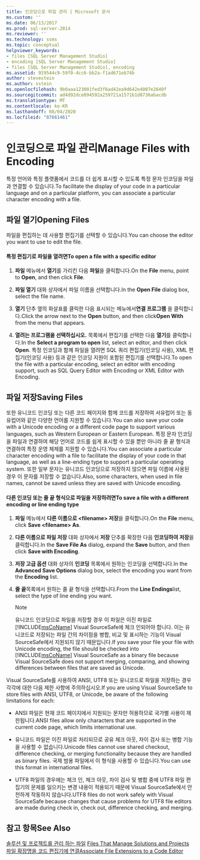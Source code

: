 ```yaml
---
title: 인코딩으로 파일 관리 | Microsoft 문서
ms.custom: ''
ms.date: 06/13/2017
ms.prod: sql-server-2014
ms.reviewer: ''
ms.technology: ssms
ms.topic: conceptual
helpviewer_keywords:
- files [SQL Server Management Studio]
- encoding [SQL Server Management Studio]
- files [SQL Server Management Studio], encoding
ms.assetid: 919544c9-59f0-4cc6-bb2a-f1ad671eb74b
author: stevestein
ms.author: sstein
ms.openlocfilehash: 9b0aaa123001fed3f6ad42ea9d642e4007e2640f
ms.sourcegitcommit: ad4d92dce894592a259721a1571b1d8736abacdb
ms.translationtype: MT
ms.contentlocale: ko-KR
ms.lasthandoff: 08/04/2020
ms.locfileid: "87661461"
---
```

# <a name="manage-files-with-encoding"></a><span data-ttu-id="b28be-102">인코딩으로 파일 관리</span><span class="sxs-lookup"><span data-stu-id="b28be-102">Manage Files with Encoding</span></span>
  <span data-ttu-id="b28be-103">특정 언어와 특정 플랫폼에서 코드를 더 쉽게 표시할 수 있도록 특정 문자 인코딩을 파일과 연결할 수 있습니다.</span><span class="sxs-lookup"><span data-stu-id="b28be-103">To facilitate the display of your code in a particular language and on a particular platform, you can associate a particular character encoding with a file.</span></span>  
  
## <a name="opening-files"></a><span data-ttu-id="b28be-104">파일 열기</span><span class="sxs-lookup"><span data-stu-id="b28be-104">Opening Files</span></span>  
 <span data-ttu-id="b28be-105">파일을 편집하는 데 사용할 편집기를 선택할 수 있습니다.</span><span class="sxs-lookup"><span data-stu-id="b28be-105">You can choose the editor you want to use to edit the file.</span></span>  
  
#### <a name="to-open-a-file-with-a-specific-editor"></a><span data-ttu-id="b28be-106">특정 편집기로 파일을 열려면</span><span class="sxs-lookup"><span data-stu-id="b28be-106">To open a file with a specific editor</span></span>  
  
1.  <span data-ttu-id="b28be-107">**파일** 메뉴에서 **열기**를 가리킨 다음 **파일**을 클릭합니다.</span><span class="sxs-lookup"><span data-stu-id="b28be-107">On the **File** menu, point to **Open**, and then click **File**.</span></span>  
  
2.  <span data-ttu-id="b28be-108">**파일 열기** 대화 상자에서 파일 이름을 선택합니다.</span><span class="sxs-lookup"><span data-stu-id="b28be-108">In the **Open File** dialog box, select the file name.</span></span>  
  
3.  <span data-ttu-id="b28be-109">**열기** 단추 옆의 화살표를 클릭한 다음 표시되는 메뉴에서**연결 프로그램** 을 클릭합니다.</span><span class="sxs-lookup"><span data-stu-id="b28be-109">Click the arrow next to the **Open** button, and then click**Open With** from the menu that appears.</span></span>  
  
4.  <span data-ttu-id="b28be-110">**열려는 프로그램을 선택하십시오.** 목록에서 편집기를 선택한 다음 **열기**를 클릭합니다.</span><span class="sxs-lookup"><span data-stu-id="b28be-110">In the **Select a program to open** list, select an editor, and then click **Open**.</span></span> <span data-ttu-id="b28be-111">특정 인코딩과 함께 파일을 열려면 SQL 쿼리 편집기(인코딩 사용), XML 편집기(인코딩 사용) 등과 같은 인코딩 지원이 포함된 편집기를 선택합니다.</span><span class="sxs-lookup"><span data-stu-id="b28be-111">To open the file with a particular encoding, select an editor with encoding support, such as SQL Query Editor with Encoding or XML Editor with Encoding.</span></span>  
  
## <a name="saving-files"></a><span data-ttu-id="b28be-112">파일 저장</span><span class="sxs-lookup"><span data-stu-id="b28be-112">Saving Files</span></span>  
 <span data-ttu-id="b28be-113">또한 유니코드 인코딩 또는 다른 코드 페이지와 함께 코드를 저장하여 서유럽어 또는 동유럽어와 같은 다양한 언어를 지원할 수 있습니다.</span><span class="sxs-lookup"><span data-stu-id="b28be-113">You can also save your code with a Unicode encoding or a different code page to support various languages, such as Western European or Eastern European.</span></span> <span data-ttu-id="b28be-114">특정 문자 인코딩을 파일과 연결하여 해당 언어로 코드를 쉽게 표시할 수 있을 뿐만 아니라 줄 끝 형식과 연결하여 특정 운영 체제를 지원할 수 있습니다.</span><span class="sxs-lookup"><span data-stu-id="b28be-114">You can associate a particular character encoding with a file to facilitate the display of your code in that language, as well as a line-ending type to support a particular operating system.</span></span> <span data-ttu-id="b28be-115">또한 일부 문자는 유니코드 인코딩으로 저장하지 않으면 파일 이름에 사용된 경우 이 문자를 저장할 수 없습니다.</span><span class="sxs-lookup"><span data-stu-id="b28be-115">Also, some characters, when used in file names, cannot be saved unless they are saved with Unicode encoding.</span></span>  
  
#### <a name="to-save-a-file-with-a-different-encoding-or-line-ending-type"></a><span data-ttu-id="b28be-116">다른 인코딩 또는 줄 끝 형식으로 파일을 저장하려면</span><span class="sxs-lookup"><span data-stu-id="b28be-116">To save a file with a different encoding or line ending type</span></span>  
  
1.  <span data-ttu-id="b28be-117">**파일** 메뉴에서 **다른 이름으로 \<filename> 저장**을 클릭합니다.</span><span class="sxs-lookup"><span data-stu-id="b28be-117">On the **File** menu, click **Save \<filename> As**.</span></span>  
  
2.  <span data-ttu-id="b28be-118">**다른 이름으로 파일 저장** 대화 상자에서 **저장** 단추를 확장한 다음 **인코딩하여 저장**을 클릭합니다.</span><span class="sxs-lookup"><span data-stu-id="b28be-118">In the **Save File As** dialog, expand the **Save** button, and then click **Save with Encoding**.</span></span>  
  
3.  <span data-ttu-id="b28be-119">**저장 고급 옵션** 대화 상자의 **인코딩** 목록에서 원하는 인코딩을 선택합니다.</span><span class="sxs-lookup"><span data-stu-id="b28be-119">In the **Advanced Save Options** dialog box, select the encoding you want from the **Encoding** list.</span></span>  
  
4.  <span data-ttu-id="b28be-120">**줄 끝**목록에서 원하는 줄 끝 형식을 선택합니다.</span><span class="sxs-lookup"><span data-stu-id="b28be-120">From the **Line Endings**list, select the type of line ending you want.</span></span>  
  
    > [!NOTE]  
    >  <span data-ttu-id="b28be-121">유니코드 인코딩으로 파일을 저장할 경우 이 파일은 이진 파일로 [!INCLUDE[msCoName](../../includes/msconame-md.md)] Visual SourceSafe에 체크 인되어야 합니다. 이는 유니코드로 저장되는 파일 간의 차이점을 병합, 비교 및 표시하는 기능이 Visual SourceSafe에서 지원되지 않기 때문입니다.</span><span class="sxs-lookup"><span data-stu-id="b28be-121">If you save your file your file with Unicode encoding, the file should be checked into [!INCLUDE[msCoName](../../includes/msconame-md.md)] Visual SourceSafe as a binary file because Visual SourceSafe does not support merging, comparing, and showing differences between files that are saved as Unicode.</span></span>  
  
 <span data-ttu-id="b28be-122">Visual SourceSafe를 사용하여 ANSI, UTF8 또는 유니코드로 파일을 저장하는 경우 각각에 대한 다음 제한 사항에 주의하십시오.</span><span class="sxs-lookup"><span data-stu-id="b28be-122">If you are using Visual SourceSafe to store files with ANSI, UTF8, or Unicode, be aware of the following limitations for each:</span></span>  
  
-   <span data-ttu-id="b28be-123">ANSI 파일은 현재 코드 페이지에서 지원되는 문자만 허용하므로 국가별 사용이 제한됩니다.</span><span class="sxs-lookup"><span data-stu-id="b28be-123">ANSI files allow only characters that are supported in the current code page, which limits international use.</span></span>  
  
-   <span data-ttu-id="b28be-124">유니코드 파일은 이진 파일로 처리되므로 공유 체크 아웃, 차이 검사 또는 병합 기능을 사용할 수 없습니다.</span><span class="sxs-lookup"><span data-stu-id="b28be-124">Unicode files cannot use shared checkout, difference checking, or merging functionality because they are handled as binary files.</span></span> <span data-ttu-id="b28be-125">국제 범용 파일에서 이 형식을 사용할 수 있습니다.</span><span class="sxs-lookup"><span data-stu-id="b28be-125">You can use this format in international files.</span></span>  
  
-   <span data-ttu-id="b28be-126">UTF8 파일의 경우에는 체크 인, 체크 아웃, 차이 검사 및 병합 중에 UTF8 파일 편집기의 문제를 일으키는 변경 내용이 적용되기 때문에 Visual SourceSafe에서 안전하게 작동하지 않습니다.</span><span class="sxs-lookup"><span data-stu-id="b28be-126">UTF8 files do not work safely with Visual SourceSafe because changes that cause problems for UTF8 file editors are made during check in, check out, difference checking, and merging.</span></span>  
  
## <a name="see-also"></a><span data-ttu-id="b28be-127">참고 항목</span><span class="sxs-lookup"><span data-stu-id="b28be-127">See Also</span></span>  
 <span data-ttu-id="b28be-128">[솔루션 및 프로젝트를 관리 하는 파일](files-that-manage-solutions-and-projects.md) </span><span class="sxs-lookup"><span data-stu-id="b28be-128">[Files That Manage Solutions and Projects](files-that-manage-solutions-and-projects.md) </span></span>  
 [<span data-ttu-id="b28be-129">파일 확장명을 코드 편집기에 연결</span><span class="sxs-lookup"><span data-stu-id="b28be-129">Associate File Extensions to a Code Editor</span></span>](../../relational-databases/scripting/associate-file-extensions-to-a-code-editor.md)  
  
  
